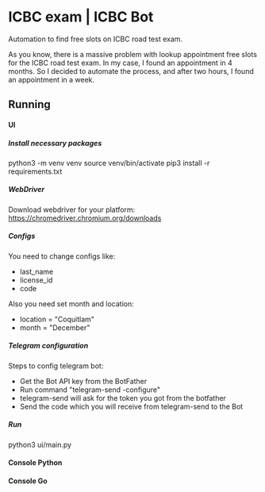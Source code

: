 # ICBC exam | ICBC Bot
Automation to find free slots on ICBC road test exam.

As you know, there is a massive problem with lookup appointment free slots for the ICBC road test exam.
In my case, I found an appointment in 4 months. 
So I decided to automate the process, and after two hours, I found an appointment in a week.

## Running
#### UI
##### Install necessary packages
python3 -m venv venv
source venv/bin/activate
pip3 install -r requirements.txt

##### WebDriver
Download webdriver for your platform:
https://chromedriver.chromium.org/downloads

##### Configs
You need to change configs like:
- last_name
- license_id
- code

Also you need set month and location:
- location = "Coquitlam"
- month = "December"

##### Telegram configuration
Steps to config telegram bot:
- Get the Bot API key from the BotFather
- Run command "telegram-send -configure"
- telegram-send will ask for the token you got from the botfather
- Send the code which you will receive from telegram-send to the Bot

##### Run
python3 ui/main.py


#### Console Python


#### Console Go
